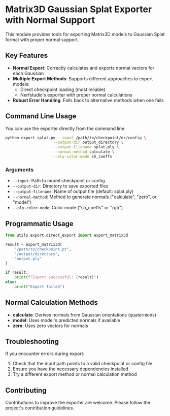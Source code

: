 ﻿# Matrix3D Gaussian Splat Exporter with Normal Support

This module provides tools for exporting Matrix3D models to Gaussian Splat format with proper normal support.

## Key Features

- **Normal Export**: Correctly calculates and exports normal vectors for each Gaussian
- **Multiple Export Methods**: Supports different approaches to export models:
  - Direct checkpoint loading (most reliable)
  - Nerfstudio's exporter with proper normal calculations
- **Robust Error Handling**: Falls back to alternative methods when one fails

## Command Line Usage

You can use the exporter directly from the command line:

```bash
python export_splat.py --input /path/to/checkpoint/or/config \
                     --output-dir output_directory \
                     --output-filename splat.ply \
                     --normal-method calculate \
                     --ply-color-mode sh_coeffs
```

### Arguments

- `--input`: Path to model checkpoint or config
- `--output-dir`: Directory to save exported files
- `--output-filename`: Name of output file (default: splat.ply)
- `--normal-method`: Method to generate normals ("calculate", "zero", or "model")
- `--ply-color-mode`: Color mode ("sh_coeffs" or "rgb")

## Programmatic Usage

```python
from utils.export.direct_export import export_matrix3d

result = export_matrix3d(
    "/path/to/checkpoint.pt",
    "/output/directory",
    "output.ply"
)

if result:
    print(f"Export successful: {result}")
else:
    print("Export failed")
```

## Normal Calculation Methods

- **calculate**: Derives normals from Gaussian orientations (quaternions)
- **model**: Uses model's predicted normals if available
- **zero**: Uses zero vectors for normals

## Troubleshooting

If you encounter errors during export:

1. Check that the input path points to a valid checkpoint or config file
2. Ensure you have the necessary dependencies installed
3. Try a different export method or normal calculation method

## Contributing

Contributions to improve the exporter are welcome. Please follow the project's contribution guidelines.
